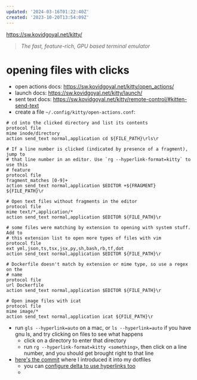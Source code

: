 ```yaml
---
updated: '2024-03-16T01:22:40Z'
created: '2023-10-20T13:54:09Z'
---
```

https://sw.kovidgoyal.net/kitty/

> _The fast, feature-rich, GPU based terminal emulator_

# opening files with clicks

- open actions docs: https://sw.kovidgoyal.net/kitty/open_actions/
- launch docs: https://sw.kovidgoyal.net/kitty/launch/
- sent text docs: https://sw.kovidgoyal.net/kitty/remote-control/#kitten-send-text
- create a file `~/.config/kitty/open-actions.conf`:
```
# cd into the clicked directory and list its contents
protocol file
mime inode/directory
action send_text normal,application cd ${FILE_PATH}\rls\r

# If a line number is clicked (indicated by presence of a fragment), jump to
# that line number in an editor. Use `rg --hyperlink-format=kitty` to use this
# feature
protocol file
fragment_matches [0-9]+
action send_text normal,application $EDITOR +${FRAGMENT} ${FILE_PATH}\r

# Open text files without fragments in the editor
protocol file
mime text/*,application/*
action send_text normal,application $EDITOR ${FILE_PATH}\r

# some files were matching by extension to opening with system stuff. Add to
# this extension list to open more types of files with vim
protocol file
ext yml,json,ts,tsx,jsx,py,sh,bash,rb,tf,dot
action send_text normal,application $EDITOR ${FILE_PATH}\r

# Dockerfile doesn't match by extension or mime type, so use a regex on the
# name
protocol file
url Dockerfile
action send_text normal,application $EDITOR ${FILE_PATH}\r

# Open image files with icat
protocol file
mime image/*
action send_text normal,application icat ${FILE_PATH}\r
```

- run `gls --hyperlink=auto` on a mac, or `ls --hyperlink=auto` if you have gnu ls, and try clicking on files to see what happens
	- click on a directory to enter that directory
	- run `rg --hyperlink-format=kitty <something>`, then click on a line number, and you should get brought right to that line
- [here's the commit](https://github.com/llimllib/personal_code/commit/4493a7e47fff527d1e0f9eed9ea23749b9a2709a) where I introduced it into my dotfiles
	- you can [configure delta to use hyperlinks too](https://github.com/llimllib/personal_code/commit/3afdcdef3a936d283dea4cea6281bb3c7de24895)
	- 
